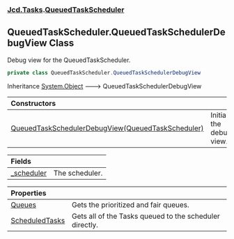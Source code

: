 ### [Jcd.Tasks](Jcd.Tasks.md 'Jcd.Tasks').[QueuedTaskScheduler](Jcd.Tasks.QueuedTaskScheduler.md 'Jcd.Tasks.QueuedTaskScheduler')

## QueuedTaskScheduler.QueuedTaskSchedulerDebugView Class

Debug view for the QueuedTaskScheduler.

```csharp
private class QueuedTaskScheduler.QueuedTaskSchedulerDebugView
```

Inheritance [System.Object](https://docs.microsoft.com/en-us/dotnet/api/System.Object 'System.Object') &#129106; QueuedTaskSchedulerDebugView

| Constructors | |
| :--- | :--- |
| [QueuedTaskSchedulerDebugView(QueuedTaskScheduler)](Jcd.Tasks.QueuedTaskScheduler.QueuedTaskSchedulerDebugView.QueuedTaskSchedulerDebugView(Jcd.Tasks.QueuedTaskScheduler).md 'Jcd.Tasks.QueuedTaskScheduler.QueuedTaskSchedulerDebugView.QueuedTaskSchedulerDebugView(Jcd.Tasks.QueuedTaskScheduler)') | Initializes the debug view. |

| Fields | |
| :--- | :--- |
| [_scheduler](Jcd.Tasks.QueuedTaskScheduler.QueuedTaskSchedulerDebugView._scheduler.md 'Jcd.Tasks.QueuedTaskScheduler.QueuedTaskSchedulerDebugView._scheduler') | The scheduler. |

| Properties | |
| :--- | :--- |
| [Queues](Jcd.Tasks.QueuedTaskScheduler.QueuedTaskSchedulerDebugView.Queues.md 'Jcd.Tasks.QueuedTaskScheduler.QueuedTaskSchedulerDebugView.Queues') | Gets the prioritized and fair queues. |
| [ScheduledTasks](Jcd.Tasks.QueuedTaskScheduler.QueuedTaskSchedulerDebugView.ScheduledTasks.md 'Jcd.Tasks.QueuedTaskScheduler.QueuedTaskSchedulerDebugView.ScheduledTasks') | Gets all of the Tasks queued to the scheduler directly. |
